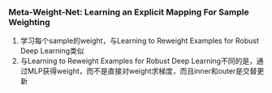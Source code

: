 ### Meta-Weight-Net: Learning an Explicit Mapping For Sample Weighting
1. 学习每个sample的weight，与Learning to Reweight Examples for Robust Deep Learning类似
2. 与Learning to Reweight Examples for Robust Deep Learning不同的是，通过MLP获得weight，而不是直接对weight求梯度，而且inner和outer是交替更新

